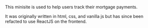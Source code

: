 This minisite is used to help users track their mortgage payments.

It was originally written in html, css, and vanilla js but has since been refacted to use ReactJS on the frontend.
